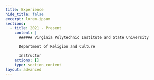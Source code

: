 ```yaml
---
title: Experience
hide_title: false
excerpt: lorem-ipsum
sections:
  - title: 2021 - Present
    content: |
      ###### Virginia Polytechnic Institute and State University

      Department of Religion and Culture

      Instructor
    actions: []
    type: section_content
layout: advanced
---
```

